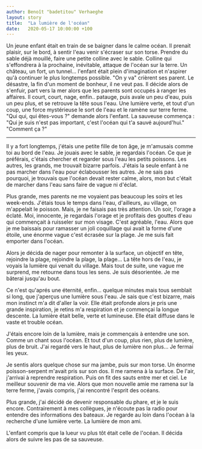 ```yaml
---
author: Benoît "badetitou" Verhaeghe
layout: story
title:  "La lumière de l'océan"
date:   2020-05-17 10:00:00 +100
---
```


Un jeune enfant était en train de se baigner dans le calme océan.
Il prenait plaisir, sur le bord, à sentir l'eau venir s'écraser sur son torse.
Prendre du sable déjà mouillé, faire une petite colline avec le sable.
Colline qui s'effondrera à la prochaine, inévitable, attaque de l'océan sur la terre.
Un château, un fort, un tunnel... l'enfant était plein d'imagination et n'aspirer qu'à continuer le plus longtemps possible.
"On y va" crièrent ses parent.
Le désastre, la fin d'un moment de bonheur, il ne veut pas.
Il décide alors de s'enfuir, part vers la mer alors que les parents sont occupés à ranger les affaires.
Il court, court, nage, enfin.. patauge, puis avale un peu d'eau, puis un peu plus, et se retrouve la tête sous l'eau.
Une lumière verte, et tout d'un coup, une force mystérieuse le sort de l'eau et le ramène sur terre ferme.
"Qui qui, qui êtes-vous ?" demande alors l'enfant.
La sauveuse commença :
"Qui je suis n'est pas important, c'est l'océan qui t'a sauvé aujourd'hui."
"Comment ça ?"

---

Il y a fort longtemps, j'étais une petite fille de ton âge, je m'amusais comme toi au bord de l'eau.
Je jouais avec le sable, je regardais l'océan.
Ce que je préférais, c'étais chercher et regarder sous l'eau les petits poissons.
Les autres, les grands, me trouvait bizarre parfois.
J'étais la seule enfant à ne pas marcher dans l'eau pour éclabousser les autres.
Je ne sais pas pourquoi, je trouvais que l'océan devait rester calme,
    alors, mon but c'était de marcher dans l'eau sans faire de vague ni d'éclat.

Plus grande, mes parents ne me voyaient pas beaucoup les soirs et les week-ends.
J'étais tous le temps dans l'eau, d'ailleurs, au village, on m'appelait le poisson.
Mais, je ne faisais pas très attention.
Un soir, l'orage a éclaté.
Moi, innocente, je regardais l'orage et je profitais des gouttes d'eau qui commençait à ruisseler sur mon visage.
C'est agréable, l'eau.
Alors que je me baissais pour ramasser un joli coquillage qui avait la forme d'une étoile, une énorme vague c'est écrasée sur la plage.
Je me suis fait emporter dans l'océan.

Alors je décida de nager pour remonter à la surface, un objectif en tête, rejoindre la plage, rejoindre la plage, la plage...
La tête hors de l'eau, je voyais la lumière qui venait du village.
Mais tout de suite, une vague me surprend, me retourne dans tous les sens.
Je suis désorientée.
Je me bâterai jusqu'au bout.

Ce n'est qu'aprés une éternité, enfin... quelque minutes mais tous semblait si long,
que j'aperçus une lumière sous l'eau.
Je sais que c'est bizarre, mais mon instinct m'a dit d'aller la voir.
Elle était profonde alors je pris une grande inspiration, je retins m'a respiration et je commençai la longue descente.
La lumière était belle, verte et lumineuse.
Elle était diffuse dans le vaste et trouble océan.

J'étais encore loin de la lumière, mais je commençais à entendre une son.
Comme un chant sous l'océan.
Et tout d'un coup, plus rien, plus de lumière, plus de bruit.
J'ai regardé vers le haut, plus de lumière non plus...
Je fermai les yeux.

Je sentis alors quelque chose sur ma jambe, puis sur mon torse.
Un énorme poisson-serpent m'avait pris sur son dos.
Il me ramena à la surface.
De l'air, j'arrivai à reprendre respiration.
Puis on fit des sauts entre mer et ciel.
Le meilleur souvenir de ma vie.
Alors que mon nouvelle amie me ramena sur la terre ferme,
    j'avais compris, j'ai rencontré l'esprit des océans.

Plus grande, j'ai décidé de devenir responsable du phare, et je le suis encore.
Contrairement à mes collègues, je n'écoute pas la radio pour entendre des informations des bateaux.
Je regarde au loin dans l'océan à la recherche d'une lumière verte.
La lumière de mon ami.

L'enfant compris que la lueur vu plus tôt était celle de l'océan.
Il décida alors de suivre les pas de sa sauveuse.
